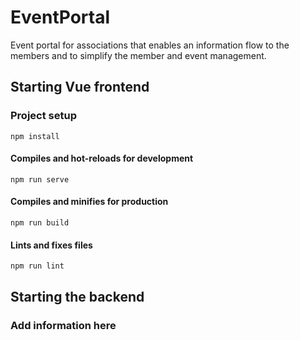 # EventPortal

Event portal for associations that enables an information flow to the members and to simplify the member and event
management.

## Starting Vue frontend

### Project setup

```
npm install
```

#### Compiles and hot-reloads for development

```
npm run serve
```

#### Compiles and minifies for production

```
npm run build
```

#### Lints and fixes files

```
npm run lint
```

## Starting the backend

### Add information here